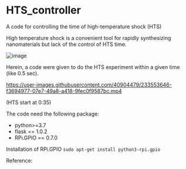 # HTS_controller
A code for controlling the time of high-temperature shock (HTS)

High temperature shock is a convenient tool for rapidly synthesizing nanomaterials but lack of the control of HTS time.

![image](https://user-images.githubusercontent.com/40904479/233554210-21af4a0b-d66b-4b4b-b543-72f24f5d725e.png)

Herein, a code were given to do the HTS experiment within a given time (like 0.5 sec).



https://user-images.githubusercontent.com/40904479/233553646-f3694977-07e7-49a8-a418-9fec0f9587bc.mp4



(HTS start at 0:35)


The code need the following package:
- python>=3.7
- flask == 1.0.2
- RPi.GPIO == 0.7.0

Installation of RPi.GPIO
`sudo apt-get install python3-rpi.gpio`

Reference: 
